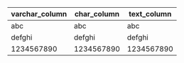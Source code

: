 |varchar_column|char_column|text_column|
|--------------|-----------|-----------|
|abc|abc       |abc|
|defghi|defghi    |defghi|
|1234567890|1234567890|1234567890|
